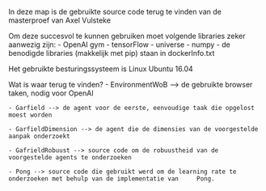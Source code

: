 In deze map is de gebruikte source code terug te vinden van de masterproef van Axel Vulsteke

Om deze succesvol te kunnen gebruiken moet volgende libraries zeker aanwezig zijn:
	- OpenAI gym
	- tensorFlow
	- universe
	- numpy 
	- de benodigde libraries (makkelijk met pip) staan in dockerInfo.txt

Het gebruikte besturingssysteem is Linux Ubuntu 16.04 

Wat is waar terug te vinden?
	- EnvironmentWoB --> de gebruikte browser taken, nodig voor OpenAI
	
	- Garfield --> de agent voor de eerste, eenvoudige taak die opgelost moest worden
	
	- GarfieldDimension --> de agent die de dimensies van de voorgestelde aanpak onderzoekt
	
	- GafrieldRobuust --> source code om de robuustheid van de voorgestelde agents te onderzoeken
	
	- Pong --> source code die gebruikt werd om de learning rate te onderzoeken met behulp van de implementatie van 	Pong.
